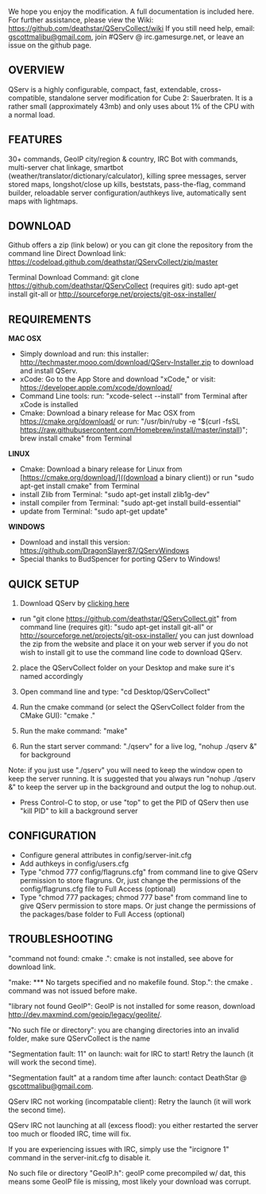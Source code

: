 We hope you enjoy the modification. A full documentation is included here.
For further assistance, please view the Wiki: https://github.com/deathstar/QServCollect/wiki
If you still need help, email: gscottmalibu@gmail.com, join #QServ @ irc.gamesurge.net, or leave an issue on the github page.

OVERVIEW 
--------

QServ is a highly configurable, compact, fast, extendable, cross-compatible, standalone server modification for Cube 2: Sauerbraten. It is a rather small (approximately 43mb) and only uses about 1% of the CPU with a normal load.

FEATURES
--------

30+ commands, GeoIP city/region & country, IRC Bot with commands, multi-server chat linkage, smartbot (weather/translator/dictionary/calculator), killing spree messages, server stored maps, longshot/close up kills, beststats, pass-the-flag, command builder, reloadable server configuration/authkeys live, automatically sent maps with lightmaps.

DOWNLOAD
--------

Github offers a zip (link below) or you can git clone the repository from the command line
Direct Download link: https://codeload.github.com/deathstar/QServCollect/zip/master

Terminal Download Command: git clone https://github.com/deathstar/QServCollect
(requires git): sudo apt-get install git-all or http://sourceforge.net/projects/git-osx-installer/

REQUIREMENTS
------------

**MAC OSX**

- Simply download and run: this installer: http://techmaster.mooo.com/download/QServ-Installer.zip to download and install QServ.
- xCode: Go to the App Store and download "xCode," or visit: https://developer.apple.com/xcode/download/
- Command Line tools: run: "xcode-select --install" from Terminal after xCode is installed
- Cmake: Download a binary release for Mac OSX from https://cmake.org/download/ or run: "/usr/bin/ruby -e "$(curl -fsSL https://raw.githubusercontent.com/Homebrew/install/master/install)"; brew install cmake" from Terminal

**LINUX**

 - Cmake: Download a binary release for Linux from [https://cmake.org/download/]((download a binary client)) or run "sudo apt-get install cmake" from Terminal
 - install Zlib from Terminal: "sudo apt-get install zlib1g-dev"
 - install compiler from Terminal: "sudo apt-get install build-essential"
 - update from Terminal: "sudo apt-get update"
 
**WINDOWS**

- Download and install this version: https://github.com/DragonSlayer87/QServWindows
- Special thanks to BudSpencer for porting QServ to Windows! 

QUICK SETUP
-----------

1) Download QServ by [clicking here](https://codeload.github.com/deathstar/QServCollect/zip/master) 
- run "git clone https://github.com/deathstar/QServCollect.git" from command line 
(requires git): "sudo apt-get install git-all" or http://sourceforge.net/projects/git-osx-installer/
you can just download the zip from the website and place it on your web server if you do not wish to install git to use the command line code to download QServ.

2) place the QServCollect folder on your Desktop and make sure it's named accordingly 

3) Open command line and type: "cd Desktop/QServCollect"

4) Run the cmake command (or select the QServCollect folder from the CMake GUI): "cmake ."

5) Run the make command: "make"

6) Run the start server command: "./qserv" for a live log, "nohup ./qserv &" for background

Note: if you just use "./qserv" you will need to keep the window open to keep the server running. It is suggested that you always run "nohup ./qserv &" to keep the server up in the background and output the log to nohup.out.

- Press Control-C to stop, or use "top" to get the PID of QServ then use "kill PID" to kill a background server

CONFIGURATION
-------------

- Configure general attributes in config/server-init.cfg
- Add authkeys in config/users.cfg
- Type "chmod 777 config/flagruns.cfg" from command line to give QServ permission to store flagruns. Or, just change the permissions of the config/flagruns.cfg file to Full Access (optional)
- Type "chmod 777 packages; chmod 777 base" from command line to give QServ permission to store maps. Or just change the permissions of the packages/base folder to Full Access (optional)

TROUBLESHOOTING
--------------- 

"command not found: cmake .": cmake is not installed, see above for download link.

"make: *** No targets specified and no makefile found.  Stop.": the cmake . command was not issued before make.

"library not found GeoIP": GeoIP is not installed for some reason, download http://dev.maxmind.com/geoip/legacy/geolite/.

"No such file or directory": you are changing directories into an invalid folder, make sure QServCollect is the name

"Segmentation fault: 11" on launch: wait for IRC to start! Retry the launch (it will work the second time).
 
"Segmentation fault" at a random time after launch: contact DeathStar @ gscottmalibu@gmail.com.

QServ IRC not working (incompatable client): Retry the launch (it will work the second time).

QServ IRC not launching at all (excess flood): you either restarted the server too much or flooded IRC, time will fix.

If you are experiencing issues with IRC, simply use the "ircignore 1" command in the server-init.cfg to disable it.

No such file or directory "GeoIP.h": geoIP come precompiled w/ dat, this means some GeoIP file is missing, most likely your download was corrupt.
